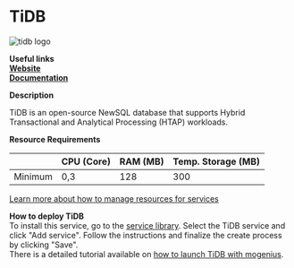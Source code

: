 # TiDB

![tidb logo](https://api.mogenius.com/file/id/3e070f62-001b-475a-889c-b4c8e56af3b2)

**Useful links**  
**[Website](https://pingcap.com/)**  
**[Documentation](https://docs.pingcap.com/tidb/stable)**  

**Description**

TiDB is an open-source NewSQL database that supports Hybrid Transactional and Analytical Processing (HTAP) workloads.

**Resource Requirements**

||CPU (Core)|RAM (MB)  |Temp. Storage (MB)|
|--|--|--|--|
| Minimum | 0,3 |128| 300

[Learn more about how to manage resources for services](./../cloud-management/resource-management.md)

**How to deploy TiDB**  
To install this service, go to the [service library](./../mogenius-platform/service-library.md). Select the TiDB service and click "Add service". Follow the instructions and finalize the create process by clicking "Save".  
There is a detailed tutorial available on [how to launch TiDB with mogenius](./../tutorials/how-to-deploy-a-tidb-database-in-the-cloud.md).
